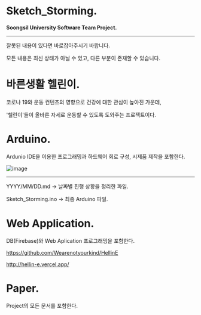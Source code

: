# Sketch_Storming.
**Soongsil University Software Team Project.**

*  * *

잘못된 내용이 있다면 바로잡아주시기 바랍니다.

모든 내용은 최신 상태가 아닐 수 있고, 다른 부분이 존재할 수 있습니다.

# 바른생활 헬린이.
코로나 19와 운동 컨텐츠의 영향으로 건강에 대한 관심이 높아진 가운데,

'헬린이'들이 올바른 자세로 운동할 수 있도록 도와주는 프로젝트이다.

# Arduino.
Ardunio IDE을 이용한 프로그래밍과 하드웨어 회로 구성, 시제품 제작을 포함한다.

![image](https://user-images.githubusercontent.com/66259854/101369949-3c4c4200-38ec-11eb-8939-7736ddd22f28.png)

* * *

YYYY/MM/DD.md → 날짜별 진행 상황을 정리한 파일.

Sketch_Storming.ino → 최종 Arduino 파일.

# Web Application.
DB(Firebase)와 Web Aplication 프로그래밍을 포함한다.

https://github.com/Wearenotyourkind/HellinE

http://hellin-e.vercel.app/

# Paper.
Project의 모든 문서를 포함한다.
